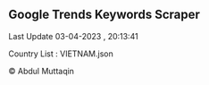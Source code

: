 

## Google Trends Keywords Scraper 
 
Last Update 03-04-2023 , 20:13:41

Country List :
VIETNAM.json



© Abdul Muttaqin 
